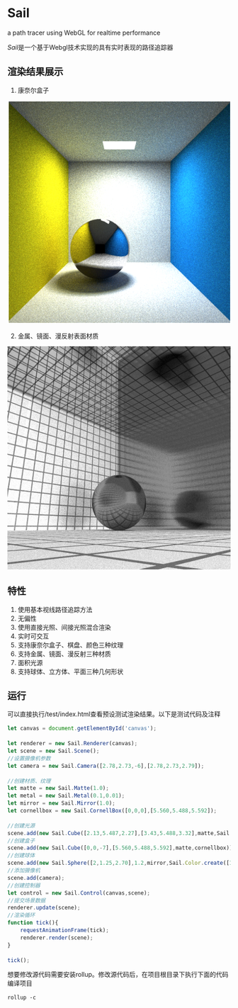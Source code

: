 # Sail
a path tracer using WebGL for realtime performance

*Sail*是一个基于Webgl技术实现的具有实时表现的路径追踪器

## 渲染结果展示

1. 康奈尔盒子

![cornellbox](./img/cornellbox.png)

2. 金属、镜面、漫反射表面材质

![meterial](./img/meterial.png)

## 特性

1. 使用基本视线路径追踪方法
2. 无偏性
3. 使用直接光照、间接光照混合渲染
4. 实时可交互
5. 支持康奈尔盒子、棋盘、颜色三种纹理
6. 支持金属、镜面、漫反射三种材质
7. 面积光源
8. 支持球体、立方体、平面三种几何形状

## 运行

可以直接执行/test/index.html查看预设测试渲染结果。以下是测试代码及注释

```js
let canvas = document.getElementById('canvas');

let renderer = new Sail.Renderer(canvas);
let scene = new Sail.Scene();
//设置摄像机参数
let camera = new Sail.Camera([2.78,2.73,-6],[2.78,2.73,2.79]);

//创建材质、纹理
let matte = new Sail.Matte(1.0);
let metal = new Sail.Metal(0.1,0.01);
let mirror = new Sail.Mirror(1.0);
let cornellbox = new Sail.CornellBox([0,0,0],[5.560,5.488,5.592]);

//创建光源
scene.add(new Sail.Cube([2.13,5.487,2.27],[3.43,5.488,3.32],matte,Sail.Color.create([0,0,0]),[8,8,8]));
//创建盒子
scene.add(new Sail.Cube([0,0,-7],[5.560,5.488,5.592],matte,cornellbox));
//创建球体
scene.add(new Sail.Sphere([2,1.25,2.70],1.2,mirror,Sail.Color.create([1,1,1])));
//添加摄像机
scene.add(camera);
//创建控制器
let control = new Sail.Control(canvas,scene);
//提交场景数据
renderer.update(scene);
//渲染循环
function tick(){
    requestAnimationFrame(tick);
    renderer.render(scene);
}

tick();
```

想要修改源代码需要安装rollup。修改源代码后，在项目根目录下执行下面的代码编译项目
```shell
rollup -c
```
